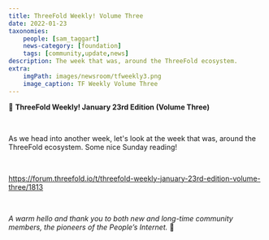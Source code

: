 ```yaml
---
title: ThreeFold Weekly! Volume Three
date: 2022-01-23
taxonomies:
    people: [sam_taggart]
    news-category: [foundation]
    tags: [community,update,news]
description: The week that was, around the ThreeFold ecosystem.
extra:
    imgPath: images/newsroom/tfweekly3.png
    image_caption: TF Weekly Volume Three
---
```



📰 **ThreeFold Weekly! January 23rd Edition (Volume Three)**

<br/>

As we head into another week, let's look at the week that was, around the ThreeFold ecosystem. Some nice Sunday reading!

<br/>

https://forum.threefold.io/t/threefold-weekly-january-23rd-edition-volume-three/1813

<br/>

*A warm hello and thank you to both new and long-time community members, the pioneers of the People’s Internet.* 🙏
